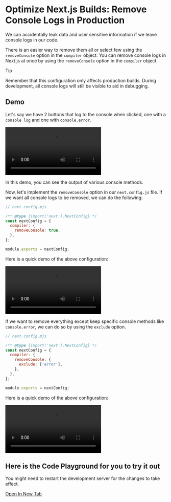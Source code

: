 # Optimize Next.js Builds: Remove Console Logs in Production

We can accidentally leak data and user sensitive information if we leave console logs in our code.

There is an easier way to remove them all or select few using the ```removeConsole``` option in the ```compiler``` object. You can remove console logs in Next.js at once by using the ```removeConsole``` option in the ```compiler``` object.

> [!TIP]
> Remember that this configuration only affects production builds. During development, all console logs will still be visible to aid in debugging.

## Demo

Let's say we have 2 buttons that log to the console when clicked, one with a ```console log``` and one with ```console.error```.

![Remove Console Logs](/asset/consoleLog/gif/RemoveConsoleLogs.mp4)

In this demo, you can see the output of various console methods.

Now, let's implement the ```removeConsole``` option in our ```next.config.js``` file. If we want all console logs to be removed, we can do the following:

```js
// next.config.mjs

/** @type {import('next').NextConfig} */
const nextConfig = {
  compiler: {
    removeConsole: true,
  },
};

module.exports = nextConfig;
```

Here is a quick demo of the above configuration:

![Remove All Console Logs](/asset/consoleLog/gif/RemoveAllConsoleLogs.mp4)

If we want to remove everything except keep specific console methods like ```console.error```, we can do so by using the ```exclude``` option.

```js
// next.config.mjs

/** @type {import('next').NextConfig} */
const nextConfig = {
  compiler: {
    removeConsole: {
      exclude: ['error'],
    },
  },
};

module.exports = nextConfig;
```

Here is a quick demo of the above configuration:

![Remove Console Logs Except Error](/asset/consoleLog/gif/RemoveConsoleLogsExceptError.mp4)


## Here is the Code Playground for you to try it out

You might need to restart the development server for the changes to take effect.

[Open In New Tab](https://stackblitz.com/edit/stackblitz-starters-uww6ac?file=app%2Fpage.tsx)